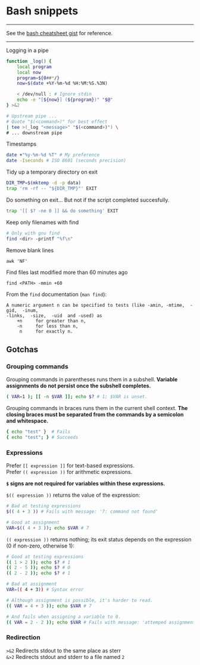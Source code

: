 # Bash snippets
***
See the [bash cheatsheet gist](https://gist.github.com/LeCoupa/122b12050f5fb267e75f) for reference.
***

Logging in a pipe

```bash
function _log() {
	local program
	local now
	program=${0##*/}
	now=$(date +%Y-%m-%d %H:%M:%S.%3N)

	< /dev/null : # Ignore stdin
	echo -e "[${now}] (${program})" "$@"
} >&2
```
```bash
# Upstream pipe ...
# Quote "$(<command>)" for best effect
| tee >(_log "<message>" "$(<command>)") \
# ... downstream pipe
```

Timestamps

```bash
date +"%y-%m-%d %T" # My preference
date -Iseconds # ISO 8601 (seconds precision)
```

Tidy up a temporary directory on exit

```bash
DIR_TMP=$(mktemp -d -p data)
trap 'rm -rf -- "${DIR_TMP}"' EXIT
```

Do something on exit... But not if the script completed succesfully.

```bash
trap '[[ $? -ne 0 ]] && do something' EXIT
```

Keep only filenames with find

```bash
# Only with gnu find
find <dir> -printf "%f\n"
```

Remove blank lines

```
awk 'NF'
```

Find files last modified more than 60 minutes ago

```
find <PATH> -mmin +60
```

From the `find` documentation (`man find`):

```
A numeric argument n can be specified to tests (like -amin, -mtime,  -gid,  -inum,
-links,  -size,  -uid  and -used) as
	+n     for greater than n,
	-n     for less than n,
	 n     for exactly n.
```

## Gotchas

### Grouping commands

Grouping commands in parentheses runs them in a subshell.
**Variable assignments do not persist once the subshell completes.**

```bash
( VAR=1 ); [[ -n $VAR ]]; echo $? # 1; $VAR is unset.
```

Grouping commands in braces runs them in the current shell context.
**The closing braces must be separated from the commands by a semicolon and whitespace.**

```bash
{ echo "test" }  # Fails
{ echo "test"; } # Succeeds
```

### Expressions
Prefer ```[[ expression ]]``` for text-based expressions.\
Prefer ```(( expression ))``` for arithmetic expressions.

**```$``` signs are not required for variables within these expressions.**

```$(( expression ))``` returns the value of the expression:

```bash
# Bad at testing expressions
$(( 4 + 3 )) # Fails with message: '7: command not found'

# Good at assignment
VAR=$(( 4 + 3 )); echo $VAR # 7
```

```(( expression ))``` returns nothing; its exit status depends on the expression (0 if non-zero, otherwise 1):

```bash
# Good at testing expressions
(( 1 > 2 )); echo $? # 1
(( 2 - 5 )); echo $? # 0
(( 2 - 2 )); echo $? # 1

# Bad at assignment
VAR=(( 4 + 3)) # Syntax error

# Although assignment is possible, it's harder to read.
(( VAR = 4 + 3 )); echo $VAR # 7 

# And fails when assigning a variable to 0.
(( VAR = 2 - 2 )); echo $VAR # Fails with message: 'attemped assignment to non-variable'
```

### Redirection
`>&2` Redirects stdout to the same place as sterr  
`&>2` Redirects stdout and stderr to a file named `2`

